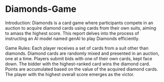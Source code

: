 # Diamonds-Game
Introduction:
Diamonds is a card game where participants compete in an auction to acquire diamond cards using cards from their own suits, aiming to amass the highest score. This report delves into the process of instructing an AI model named genAI to play Diamonds efficiently.

Game Rules:
Each player receives a set of cards from a suit other than diamonds.
Diamond cards are randomly mixed and presented in an auction, one at a time.
Players submit bids with one of their own cards, kept face down.
The bidder with the highest-ranked card wins the diamond card.
Points are accumulated based on the value of the acquired diamond cards.
The player with the highest overall score emerges as the victor.
